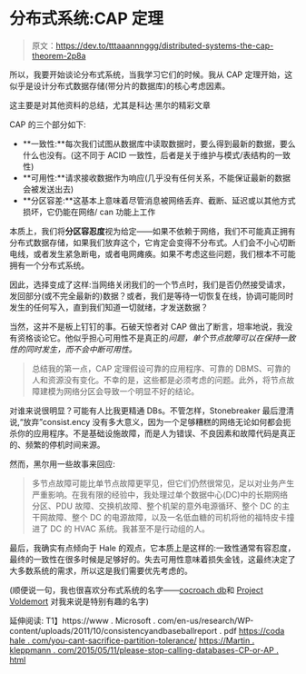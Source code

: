 # 分布式系统:CAP 定理

> 原文：<https://dev.to/tttaaannnggg/distributed-systems-the-cap-theorem-2p8a>

所以，我要开始谈论分布式系统，当我学习它们的时候。我从 CAP 定理开始，这似乎是设计分布式数据存储(带分片的数据库)的核心考虑因素。

这主要是对其他资料的总结，尤其是科达·黑尔的精彩文章

CAP 的三个部分如下:

*   **一致性:**每次我们试图从数据库中读取数据时，要么得到最新的数据，要么什么也没有。(这不同于 ACID 一致性，后者是关于维护与模式/表结构的一致性)
*   **可用性:**请求接收数据作为响应(几乎没有任何关系，不能保证最新的数据会被发送出去)
*   **分区容差:**这基本上意味着尽管消息被网络丢弃、截断、延迟或以其他方式损坏，它仍能在网络/ can 功能上工作

本质上，我们将**分区容忍度**视为给定——如果不依赖于网络，我们不可能真正拥有分布式数据存储，如果我们放弃这个，它肯定会变得不分布式。人们会不小心切断电线，或者发生紧急断电，或者电网瘫痪。如果不考虑这些问题，我们根本不可能拥有一个分布式系统。

因此，选择变成了这样:当网络关闭我们的一个节点时，我们是否仍然接受请求，发回部分(或不完全最新的)数据？或者，我们是等待一切恢复在线，协调可能同时发生的任何写入，直到我们知道一切就绪，才发送数据？

当然，这并不是板上钉钉的事。石破天惊者对 CAP 做出了断言，坦率地说，我没有资格谈论它。他似乎担心可用性不是真正的*问题，单个节点故障可以在保持一致性的同时发生，而不会中断可用性。*

> 总结我的第一点，CAP 定理假设可靠的应用程序、可靠的 DBMS、可靠的人和资源没有变化。不幸的是，这些都是必须考虑的问题。此外，将节点故障建模为网络分区会导致一个明显不好的结论。

对谁来说很明显？可能有人比我更精通 DBs。不管怎样，Stonebreaker 最后澄清说,“放弃”consist.ency 没有多大意义，因为一个足够糟糕的网络无论如何都会扼杀你的应用程序。不是基础设施故障，而是人为错误、不良因素和故障代码是真正的、频繁的停机时间来源。

然而，黑尔用一些故事来回应:

> 多节点故障可能比单节点故障更罕见，但它们仍然很常见，足以对业务产生严重影响。在我有限的经验中，我处理过单个数据中心(DC)中的长期网络分区、PDU 故障、交换机故障、整个机架的意外电源循环、整个 DC 的主干网故障、整个 DC 的电源故障，以及一名低血糖的司机将他的福特皮卡撞进了 DC 的 HVAC 系统。我甚至不是行动组的人。

最后，我确实有点倾向于 Hale 的观点，它本质上是这样的:一致性通常有容忍度，最终的一致性在很多时候是足够好的。失去可用性意味着损失金钱，这最终决定了大多数系统的需求，所以这是我们需要优先考虑的。

(顺便说一句，我也很喜欢分布式系统的名字——[cocroach db](https://www.cockroachlabs.com/)和 [Project Voldemort](https://www.project-voldemort.com/voldemort/) 对我来说是特别有趣的名字)

延伸阅读:
T1】https://www . Microsoft . com/en-us/research/WP-content/uploads/2011/10/consistencyandbaseballreport . pdf
[https://coda hale . com/you-cant-sacrifice-partition-tolerance/](https://codahale.com/you-cant-sacrifice-partition-tolerance/)
[https://Martin . kleppmann . com/2015/05/11/please-stop-calling-databases-CP-or-AP . html](https://martin.kleppmann.com/2015/05/11/please-stop-calling-databases-cp-or-ap.html)